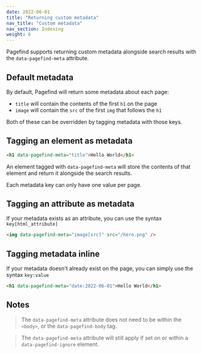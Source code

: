 ```yaml
---
date: 2022-06-01
title: "Returning custom metadata"
nav_title: "Custom metadata"
nav_section: Indexing
weight: 6
---
```


Pagefind supports returning custom metadata alongside search results with the `data-pagefind-meta` attribute.

## Default metadata

By default, Pagefind will return some metadata about each page:

- `title` will contain the contents of the first `h1` on the page
- `image` will contain the `src` of the first `img` that follows the `h1`

Both of these can be overridden by tagging metadata with those keys.

## Tagging an element as metadata

```html
<h1 data-pagefind-meta="title">Hello World</h1>
```

An element tagged with `data-pagefind-meta` will store the contents of that element and return it alongside the search results.

Each metadata key can only have one value per page.

## Tagging an attribute as metadata

If your metadata exists as an attribute, you can use the syntax `key[html_attribute]`

```html
<img data-pagefind-meta="image[src]" src="/hero.png" />
```

## Tagging metadata inline

If your metadata doesn't already exist on the page, you can simply use the syntax `key:value`

```html
<h1 data-pagefind-meta="date:2022-06-01">Hello World</h1>
```

## Notes

> The `data-pagefind-meta` attribute does not need to be within the `<body>`, or the `data-pagefind-body` tag. 

> The `data-pagefind-meta` attribute will still apply if set on or within a `data-pagefind-ignore` element.